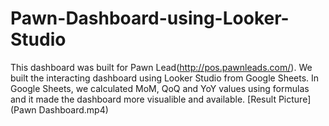 # Pawn-Dashboard-using-Looker-Studio
This dashboard was built for Pawn Lead(http://pos.pawnleads.com/). We built the interacting dashboard using Looker Studio from Google Sheets.
In Google Sheets, we calculated MoM, QoQ and YoY values using formulas and it made the dashboard more visualible and available.
[Result Picture](Pawn Dashboard.mp4)
